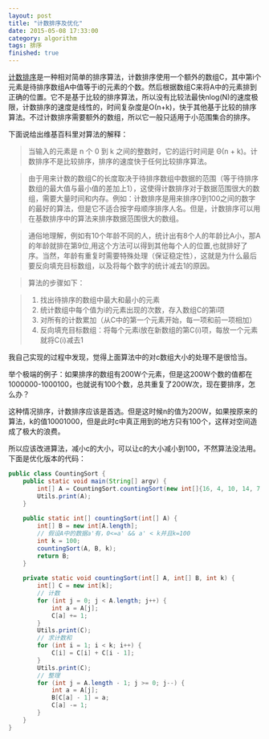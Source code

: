 ```yaml
---
layout: post
title: "计数排序及优化"
date: 2015-05-08 17:33:00
category: algorithm
tags: 排序
finished: true
---
```


[计数排序][count]是一种相对简单的排序算法，计数排序使用一个额外的数组C，其中第i个元素是待排序数组A中值等于i的元素的个数。然后根据数组C来将A中的元素排到正确的位置。它不是基于比较的排序算法，所以没有比较法最快nlog(N)的速度极限，计数排序的速度是线性的，时间复杂度是Ο(n+k)，快于其他基于比较的排序算法。不过计数排序需要额外的数组，所以它一般只适用于小范围集合的排序。

下面说给出维基百科里对算法的解释：

>当输入的元素是 n 个 0 到 k 之间的整数时，它的运行时间是 Θ(n + k)。计数排序不是比较排序，排序的速度快于任何比较排序算法。

>由于用来计数的数组C的长度取决于待排序数组中数据的范围（等于待排序数组的最大值与最小值的差加上1），这使得计数排序对于数据范围很大的数组，需要大量时间和内存。例如：计数排序是用来排序0到100之间的数字的最好的算法，但是它不适合按字母顺序排序人名。但是，计数排序可以用在基数排序中的算法来排序数据范围很大的数组。

>通俗地理解，例如有10个年龄不同的人，统计出有8个人的年龄比A小，那A的年龄就排在第9位,用这个方法可以得到其他每个人的位置,也就排好了序。当然，年龄有重复时需要特殊处理（保证稳定性），这就是为什么最后要反向填充目标数组，以及将每个数字的统计减去1的原因。

>算法的步骤如下：

>1. 找出待排序的数组中最大和最小的元素
>2. 统计数组中每个值为i的元素出现的次数，存入数组C的第i项
>3. 对所有的计数累加（从C中的第一个元素开始，每一项和前一项相加）
>4. 反向填充目标数组：将每个元素i放在新数组的第C(i)项，每放一个元素就将C(i)减去1

我自己实现的过程中发现，觉得上面算法中的对c数组大小的处理不是很恰当。

举个极端的例子：如果排序的数组有200W个元素，但是这200W个数的值都在1000000-1000100，也就说有100个数，总共重复了200W次，现在要排序，怎么办？

这种情况排序，计数排序应该是首选。但是这时候n的值为200W，如果按原来的算法，k的值10001000，但是此时c中真正用到的地方只有100个，这样对空间造成了极大的浪费。

所以应该改进算法，减小c的大小，可以让c的大小减小到100，不然算法没法用。下面是优化版本的代码：

```java
public class CountingSort {
    public static void main(String[] argv) {
        int[] A = CountingSort.countingSort(new int[]{16, 4, 10, 14, 7, 9, 3, 2, 8, 1});
        Utils.print(A);
    }
 
    public static int[] countingSort(int[] A) {
        int[] B = new int[A.length];
        // 假设A中的数据a'有，0<=a' && a' < k并且k=100
        int k = 100;
        countingSort(A, B, k);
        return B;
    }
 
    private static void countingSort(int[] A, int[] B, int k) {
        int[] C = new int[k];
        // 计数
        for (int j = 0; j < A.length; j++) {
            int a = A[j];
            C[a] += 1;
        }
        Utils.print(C);
        // 求计数和
        for (int i = 1; i < k; i++) {
            C[i] = C[i] + C[i - 1];
        }
        Utils.print(C);
        // 整理
        for (int j = A.length - 1; j >= 0; j--) {
            int a = A[j];
            B[C[a] - 1] = a;
            C[a] -= 1;
        }
    }
}
```


[count]: http://zh.wikipedia.org/zh-cn/计数排序